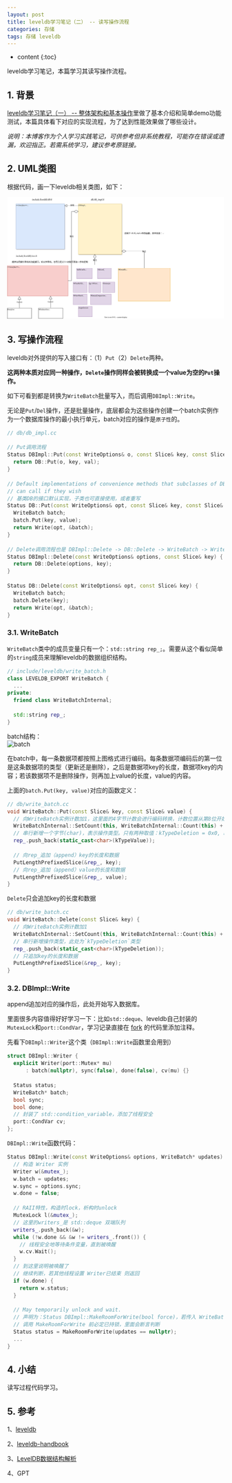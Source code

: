 ```yaml
---
layout: post
title: leveldb学习笔记（二） -- 读写操作流程
categories: 存储
tags: 存储 leveldb
---
```


* content
{:toc}

leveldb学习笔记，本篇学习其读写操作流程。



## 1. 背景

[leveldb学习笔记（一） -- 整体架构和基本操作](https://xiaodongq.github.io/2024/07/10/leveldb-learn-first/)里做了基本介绍和简单demo功能测试，本篇具体看下对应的实现流程，为了达到性能效果做了哪些设计。

*说明：本博客作为个人学习实践笔记，可供参考但非系统教程，可能存在错误或遗漏，欢迎指正。若需系统学习，建议参考原链接。*

## 2. UML类图

根据代码，画一下leveldb相关类图，如下：

![leveldb类图](/images/2024-07-21-leveldb-class-graph.svg)

## 3. 写操作流程

leveldb对外提供的写入接口有：（1）`Put`（2）`Delete`两种。

**这两种本质对应同一种操作，`Delete`操作同样会被转换成一个value为空的`Put`操作。**

如下可看到都是转换为`WriteBatch`批量写入，而后调用`DBImpl::Write`。

无论是`Put`/`Del`操作，还是批量操作，底层都会为这些操作创建一个batch实例作为一个数据库操作的最小执行单元，batch对应的操作是`原子性`的。

```cpp
// db/db_impl.cc

// Put调用流程
Status DBImpl::Put(const WriteOptions& o, const Slice& key, const Slice& val) {
  return DB::Put(o, key, val);
}

// Default implementations of convenience methods that subclasses of DB
// can call if they wish
// 基类DB的接口默认实现，子类也可直接使用，或者重写
Status DB::Put(const WriteOptions& opt, const Slice& key, const Slice& value) {
  WriteBatch batch;
  batch.Put(key, value);
  return Write(opt, &batch);
}

// Delete调用流程也是 DBImpl::Delete -> DB::Delete -> WriteBatch -> Write
Status DBImpl::Delete(const WriteOptions& options, const Slice& key) {
  return DB::Delete(options, key);
}

Status DB::Delete(const WriteOptions& opt, const Slice& key) {
  WriteBatch batch;
  batch.Delete(key);
  return Write(opt, &batch);
}
```

### 3.1. WriteBatch

`WriteBatch`类中的成员变量只有一个：`std::string rep_;`。需要从这个看似简单的`string`成员来理解leveldb的数据组织结构。

```cpp
// include/leveldb/write_batch.h
class LEVELDB_EXPORT WriteBatch {
  ...
private:
  friend class WriteBatchInternal;

  std::string rep_;
}
```

batch结构：  
![batch](https://leveldb-handbook.readthedocs.io/zh/latest/_images/batch.jpeg)

在batch中，每一条数据项都按照上图格式进行编码。每条数据项编码后的第一位是这条数据项的类型（更新还是删除），之后是数据项key的长度，数据项key的内容；若该数据项不是删除操作，则再加上value的长度，value的内容。

上面的`batch.Put(key, value)`对应的函数定义：

```cpp
// db/write_batch.cc
void WriteBatch::Put(const Slice& key, const Slice& value) {
  // 向WriteBatch实例计数加1，这里面的4字节计数会进行编码转换，计数位置从第8位开始（即跳过0-7位）
  WriteBatchInternal::SetCount(this, WriteBatchInternal::Count(this) + 1);
  // 串行新增一个字节(char)，表示操作类型。只有两种取值：kTypeDeletion = 0x0, kTypeValue = 0x1，此处为`kTypeValue`类型
  rep_.push_back(static_cast<char>(kTypeValue));

  // 向rep_追加（append）key的长度和数据
  PutLengthPrefixedSlice(&rep_, key);
  // 向rep_追加（append）value的长度和数据
  PutLengthPrefixedSlice(&rep_, value);
}
```

`Delete`只会追加key的长度和数据

```cpp
// db/write_batch.cc
void WriteBatch::Delete(const Slice& key) {
  // 向WriteBatch实例计数加1
  WriteBatchInternal::SetCount(this, WriteBatchInternal::Count(this) + 1);
  // 串行新增操作类型，此处为`kTypeDeletion`类型
  rep_.push_back(static_cast<char>(kTypeDeletion));
  // 只追加key的长度和数据
  PutLengthPrefixedSlice(&rep_, key);
}
```

### 3.2. DBImpl::Write

append追加对应的操作后，此处开始写入数据库。

里面很多内容值得好好学习一下：比如`std::deque`、leveldb自己封装的`MutexLock`和`port::CondVar`，学习记录直接在 [fork](https://github.com/xiaodongQ/leveldb) 的代码里添加注释。

先看下`DBImpl::Writer`这个类（`DBImpl::Write`函数里会用到）

```cpp
struct DBImpl::Writer {
  explicit Writer(port::Mutex* mu)
      : batch(nullptr), sync(false), done(false), cv(mu) {}

  Status status;
  WriteBatch* batch;
  bool sync;
  bool done;
  // 封装了 std::condition_variable，添加了线程安全
  port::CondVar cv;
};
```

`DBImpl::Write`函数代码：

```cpp
Status DBImpl::Write(const WriteOptions& options, WriteBatch* updates) {
  // 构造 Writer 实例
  Writer w(&mutex_);
  w.batch = updates;
  w.sync = options.sync;
  w.done = false;

  // RAII特性，构造时lock，析构时unlock
  MutexLock l(&mutex_);
  // 这里的writers_是 std::deque 双端队列
  writers_.push_back(&w);
  while (!w.done && &w != writers_.front()) {
    // 线程安全地等待条件变量，直到被唤醒
    w.cv.Wait();
  }
  // 到这里说明被唤醒了
  // 继续判断，若其他线程设置 Writer已结束 则返回
  if (w.done) {
    return w.status;
  }

  // May temporarily unlock and wait.
  // 声明为：Status DBImpl::MakeRoomForWrite(bool force)，若传入 WriteBatch* 为NULL则强制写，即不允许延迟写
  // 调用 MakeRoomForWrite 前必定已持锁，里面会断言判断
  Status status = MakeRoomForWrite(updates == nullptr);
  ...
}
```

## 4. 小结

读写过程代码学习。

## 5. 参考

1、[leveldb](https://github.com/google/leveldb)

2、[leveldb-handbook](https://leveldb-handbook.readthedocs.io/zh/latest/index.html)

3、[LevelDB数据结构解析](https://www.qtmuniao.com/categories/源码阅读/leveldb/)

4、GPT
